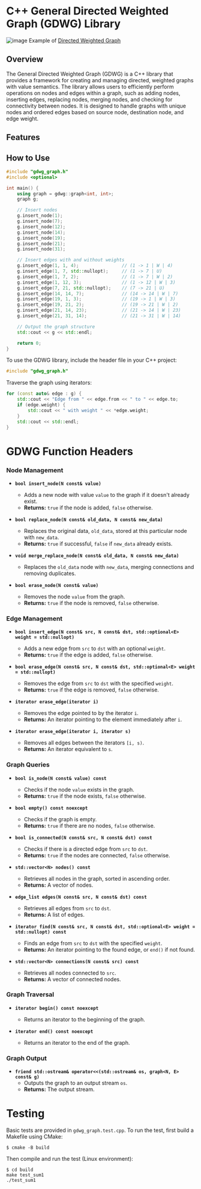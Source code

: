 
#  C++ General Directed Weighted Graph (GDWG) Library

![image](https://github.com/user-attachments/assets/6ff764d2-1da7-4e12-8f87-8a8d4bec1c1b)
Example of [Directed Weighted Graph](https://en.wikipedia.org/wiki/Directed_graph#:~:text=Weighted%20directed%20graphs%20(also%20known,undirected%20networks%20or%20weighted%20networks).)

## Overview

The General Directed Weighted Graph (GDWG) is a C++ library that provides a framework for creating and managing directed, weighted graphs with value semantics. The library allows users to efficiently perform operations on nodes and edges within a graph, such as adding nodes, inserting edges, replacing nodes, merging nodes, and checking for connectivity between nodes. It is designed to handle graphs with unique nodes and ordered edges based on source node, destination node, and edge weight.

## Features

## How to Use

```cpp
#include "gdwg_graph.h"
#include <optional>

int main() {
    using graph = gdwg::graph<int, int>;
    graph g;

    // Insert nodes
    g.insert_node(1);
    g.insert_node(7);
    g.insert_node(12);
    g.insert_node(14);
    g.insert_node(19);
    g.insert_node(21);
    g.insert_node(31);

    // Insert edges with and without weights
    g.insert_edge(1, 1, 4);                // (1 -> 1 | W | 4)
    g.insert_edge(1, 7, std::nullopt);     // (1 -> 7 | U)
    g.insert_edge(1, 7, 2);                // (1 -> 7 | W | 2)
    g.insert_edge(1, 12, 3);               // (1 -> 12 | W | 3)
    g.insert_edge(7, 21, std::nullopt);    // (7 -> 21 | U)
    g.insert_edge(14, 14, 7);              // (14 -> 14 | W | 7)
    g.insert_edge(19, 1, 3);               // (19 -> 1 | W | 3)
    g.insert_edge(19, 21, 2);              // (19 -> 21 | W | 2)
    g.insert_edge(21, 14, 23);             // (21 -> 14 | W | 23)
    g.insert_edge(21, 31, 14);             // (21 -> 31 | W | 14)

    // Output the graph structure
    std::cout << g << std::endl;

    return 0;
}
```

To use the GDWG library, include the header file in your C++ project:

```cpp
#include "gdwg_graph.h"
```

Traverse the graph using iterators:

```cpp
for (const auto& edge : g) {
    std::cout << "Edge from " << edge.from << " to " << edge.to;
    if (edge.weight) {
        std::cout << " with weight " << *edge.weight;
    }
    std::cout << std::endl;
}
```




# GDWG Function Headers

### Node Management

- **`bool insert_node(N const& value)`**
  - Adds a new node with value `value` to the graph if it doesn't already exist.
  - **Returns:** `true` if the node is added, `false` otherwise.

- **`bool replace_node(N const& old_data, N const& new_data)`**
  - Replaces the original data, `old_data`, stored at this particular node with `new_data`.
  - **Returns:** `true` if successful, `false` if `new_data` already exists.

- **`void merge_replace_node(N const& old_data, N const& new_data)`**
  - Replaces the `old_data` node with `new_data`, merging connections and removing duplicates.

- **`bool erase_node(N const& value)`**
  - Removes the node `value` from the graph.
  - **Returns:** `true` if the node is removed, `false` otherwise.

### Edge Management

- **`bool insert_edge(N const& src, N const& dst, std::optional<E> weight = std::nullopt)`**
  - Adds a new edge from `src` to `dst` with an optional `weight`.
  - **Returns:** `true` if the edge is added, `false` otherwise.

- **`bool erase_edge(N const& src, N const& dst, std::optional<E> weight = std::nullopt)`**
  - Removes the edge from `src` to `dst` with the specified `weight`.
  - **Returns:** `true` if the edge is removed, `false` otherwise.

- **`iterator erase_edge(iterator i)`**
  - Removes the edge pointed to by the iterator `i`.
  - **Returns:** An iterator pointing to the element immediately after `i`.

- **`iterator erase_edge(iterator i, iterator s)`**
  - Removes all edges between the iterators `[i, s)`.
  - **Returns:** An iterator equivalent to `s`.

### Graph Queries

- **`bool is_node(N const& value) const`**
  - Checks if the node `value` exists in the graph.
  - **Returns:** `true` if the node exists, `false` otherwise.

- **`bool empty() const noexcept`**
  - Checks if the graph is empty.
  - **Returns:** `true` if there are no nodes, `false` otherwise.

- **`bool is_connected(N const& src, N const& dst) const`**
  - Checks if there is a directed edge from `src` to `dst`.
  - **Returns:** `true` if the nodes are connected, `false` otherwise.

- **`std::vector<N> nodes() const`**
  - Retrieves all nodes in the graph, sorted in ascending order.
  - **Returns:** A vector of nodes.

- **`edge_list edges(N const& src, N const& dst) const`**
  - Retrieves all edges from `src` to `dst`.
  - **Returns:** A list of edges.

- **`iterator find(N const& src, N const& dst, std::optional<E> weight = std::nullopt) const`**
  - Finds an edge from `src` to `dst` with the specified `weight`.
  - **Returns:** An iterator pointing to the found edge, or `end()` if not found.

- **`std::vector<N> connections(N const& src) const`**
  - Retrieves all nodes connected to `src`.
  - **Returns:** A vector of connected nodes.

### Graph Traversal

- **`iterator begin() const noexcept`**
  - Returns an iterator to the beginning of the graph.

- **`iterator end() const noexcept`**
  - Returns an iterator to the end of the graph.

### Graph Output

- **`friend std::ostream& operator<<(std::ostream& os, graph<N, E> const& g)`**
  - Outputs the graph to an output stream `os`.
  - **Returns:** The output stream.

# Testing

Basic tests are provided in `gdwg_graph.test.cpp`. To run the test, first build a Makefile using CMake:
```
$ cmake -B build
```
Then compile and run the test (Linux environment):
```
$ cd build
make test_sum1
./test_sum1
```

